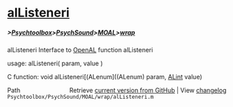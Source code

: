 # [alListeneri](alListeneri)
##### >[Psychtoolbox](Psychtoolbox)>[PsychSound](PsychSound)>[MOAL](MOAL)>[wrap](wrap)

alListeneri  Interface to [OpenAL](OpenAL) function alListeneri  
  
usage:  alListeneri( param, value )  
  
C function:  void alListeneri[(ALenum]((ALenum) param, [ALint](ALint) value)  




<div class="code_header" style="text-align:right;">
  <span style="float:left;">Path&nbsp;&nbsp;</span> <span class="counter">Retrieve <a href=
  "https://raw.github.com/Psychtoolbox-3/Psychtoolbox-3/beta/Psychtoolbox/PsychSound/MOAL/wrap/alListeneri.m">current version from GitHub</a> | View <a href=
  "https://github.com/Psychtoolbox-3/Psychtoolbox-3/commits/beta/Psychtoolbox/PsychSound/MOAL/wrap/alListeneri.m">changelog</a></span>
</div>
<div class="code">
  <code>Psychtoolbox/PsychSound/MOAL/wrap/alListeneri.m</code>
</div>


